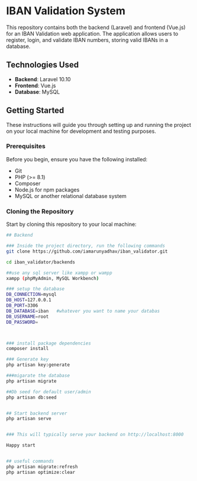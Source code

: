 # IBAN Validation System

This repository contains both the backend (Laravel) and frontend (Vue.js) for an IBAN Validation web application. The application allows users to register, login, and validate IBAN numbers, storing valid IBANs in a database.

## Technologies Used

- **Backend**: Laravel 10.10
- **Frontend**: Vue.js
- **Database**: MySQL

## Getting Started

These instructions will guide you through setting up and running the project on your local machine for development and testing purposes.

### Prerequisites

Before you begin, ensure you have the following installed:
- Git
- PHP (>= 8.1)
- Composer
- Node.js for npm packages
- MySQL or another relational database system

### Cloning the Repository

Start by cloning this repository to your local machine:

```bash
## Backend

### Inside the project directory, run the following commands
git clone https://github.com/iamarunyadhav/iban_validator.git

cd iban_validator/backends

##use any sql server like xampp or wampp
xampp (phpMyAdmin, MySQL Workbench)

### setup the database
DB_CONNECTION=mysql
DB_HOST=127.0.0.1
DB_PORT=3306
DB_DATABASE=iban   #whatever you want to name your databas
DB_USERNAME=root
DB_PASSWORD=



### install package dependencies
composer install

### Generate key 
php artisan key:generate

###migarate the database
php artisan migrate

##Db seed for default user/admin
php artisan db:seed


## Start backend server
php artisan serve


### This will typically serve your backend on http://localhost:8000

Happy start


## useful commands
php artisan migrate:refresh
php artisan optimize:clear









